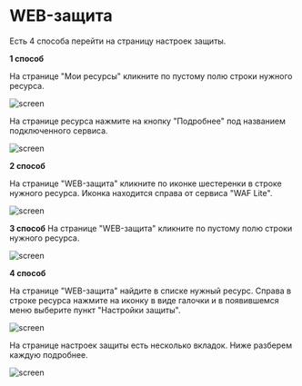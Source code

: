 # **WEB-защита**
Есть 4 способа перейти на страницу настроек защиты.

**1 способ**

На странице "Мои ресурсы" кликните по пустому полю строки нужного ресурса.

![screen]()

На странице ресурса нажмите на кнопку "Подробнее" под названием подключенного сервиса.

![screen]()

**2 способ**

На странице "WEB-защита" кликните по иконке шестеренки в строке нужного ресурса. Иконка находится справа от сервиса "WAF Lite".

![screen]()

**3 способ**
На странице "WEB-защита" кликните по пустому полю строки нужного ресурса.

![screen]()

**4 способ**

На странице "WEB-защита" найдите в списке нужный ресурс. Справа в строке ресурса нажмите на иконку в виде галочки и в появившемся меню выберите пункт "Настройки защиты".

![screen]()

На странице настроек защиты есть несколько вкладок. Ниже разберем каждую подробнее.

![screen]()